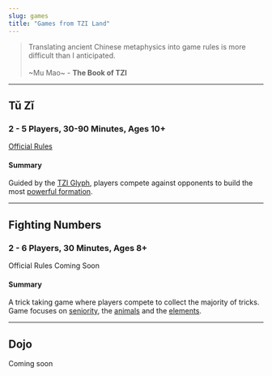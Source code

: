 ```yaml
---
slug: games
title: "Games from TZI Land"
---
```

>Translating ancient Chinese metaphysics into game rules 
is more difficult than I anticipated.<br /><br /> ~Mu Mao~ - **The Book of TZI**

---
## Tǔ Zǐ
### 2 - 5 Players, 30-90 Minutes, Ages 10+
[Official Rules](tu-zi)
#### Summary
Guided by the [TZI Glyph](tzi-glyph), players compete against opponents to build the most [powerful formation](formations).

---
## Fighting Numbers
### 2 - 6 Players, 30 Minutes, Ages 8+
Official Rules Coming Soon
#### Summary
A trick taking game where players compete to collect the majority of tricks. Game focuses on [seniority](seniority "Seniority"), the [animals](animals "Animals") and the [elements](elements "Elements").

---
## Dojo
Coming soon